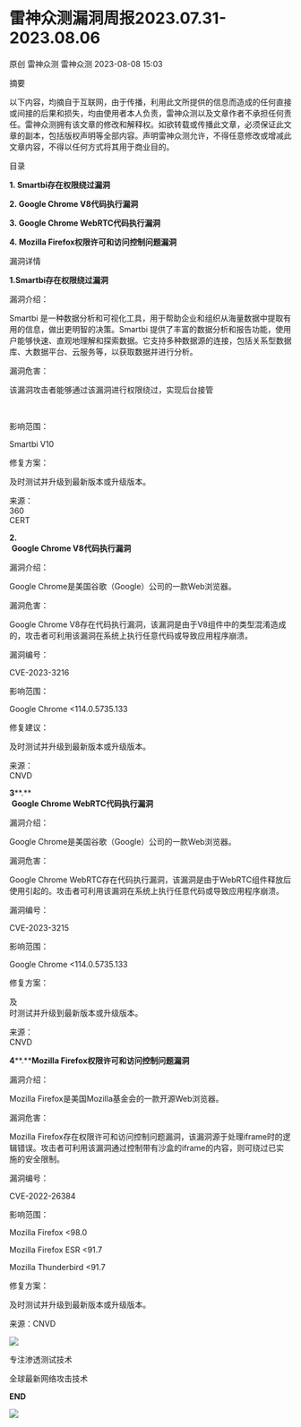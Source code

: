 #  雷神众测漏洞周报2023.07.31-2023.08.06   
原创 雷神众测  雷神众测   2023-08-08 15:03  
  
摘要  
  
  
以下内容，均摘自于互联网，由于传播，利用此文所提供的信息而造成的任何直接或间接的后果和损失，均由使用者本人负责，雷神众测以及文章作者不承担任何责任。雷神众测拥有该文章的修改和解释权。如欲转载或传播此文章，必须保证此文章的副本，包括版权声明等全部内容。声明雷神众测允许，不得任意修改或增减此文章内容，不得以任何方式将其用于商业目的。  
  
  
目录  
  
**1. Smartbi存在权限绕过漏洞**  
  
**2. Google Chrome V8代码执行漏洞**  
  
**3. Google Chrome WebRTC代码执行漏洞**  
  
**4. Mozilla Firefox权限许可和访问控制问题漏洞**  
  
  
漏洞详情  
  
**1.Smartbi存在权限绕过漏洞**  
  
  
漏洞介绍：  
  
Smartbi 是一种数据分析和可视化工具，用于帮助企业和组织从海量数据中提取有用的信息，做出更明智的决策。Smartbi 提供了丰富的数据分析和报告功能，使用户能够快速、直观地理解和探索数据。它支持多种数据源的连接，包括关系型数据库、大数据平台、云服务等，以获取数据并进行分析。  
  
  
漏洞危害：  
  
该漏洞攻击者能够通过该漏洞进行权限绕过，实现后台接管  
  
   
  
影响范围：  
  
Smartbi V10  
  
  
修复方案：  
  
及时测试并升级到最新版本或升级版本。  
  
  
来源：  
360  
CERT  
  
  
**2.**  
 **Google Chrome V8代码执行漏洞**  
  
漏洞介绍：  
  
Google Chrome是美国谷歌（Google）公司的一款Web浏览器。  
  
  
漏洞危害：  
  
Google Chrome V8存在代码执行漏洞，该漏洞是由于V8组件中的类型混淆造成的，攻击者可利用该漏洞在系统上执行任意代码或导致应用程序崩溃。  
  
  
漏洞编号：  
  
CVE-2023-3216  
  
影响范围：  
  
Google Chrome <114.0.5735.133  
  
  
修复建议：  
  
及时测试并升级到最新版本或升级版本。  
  
  
来源：  
CNVD  
  
  
  
**3****.**  
 **Google Chrome WebRTC代码执行漏洞**  
  
  
漏洞介绍：  
  
Google Chrome是美国谷歌（Google）公司的一款Web浏览器。  
  
  
漏洞危害：  
  
Google Chrome WebRTC存在代码执行漏洞，该漏洞是由于WebRTC组件释放后使用引起的。攻击者可利用该漏洞在系统上执行任意代码或导致应用程序崩溃。  
  
  
漏洞编号：  
  
CVE-2023-3215  
  
  
影响范围：  
  
Google Chrome <114.0.5735.133  
  
  
修复方案：  
  
及  
时测试并升级到最新版本或升级版本。  
  
  
来源：  
CNVD  
  
  
**4****.****Mozilla Firefox权限许可和访问控制问题漏洞**  
  
  
漏洞介绍：  
  
Mozilla Firefox是美国Mozilla基金会的一款开源Web浏览器。  
  
  
漏洞危害：  
  
Mozilla Firefox存在权限许可和访问控制问题漏洞，该漏洞源于处理iframe时的逻辑错误。攻击者可利用该漏洞通过控制带有沙盒的iframe的内容，则可绕过已实施的安全限制。  
  
  
漏洞编号：  
  
CVE-2022-26384  
  
  
影响范围：  
  
Mozilla Firefox <98.0  
  
Mozilla Firefox ESR <91.7  
  
Mozilla Thunderbird <91.7  
  
  
修复方案：  
  
及时测试并升级到最新版本或升级版本。  
  
  
来源：CNVD  
  
  
  
  
  
  
  
![](https://mmbiz.qpic.cn/mmbiz_jpg/HxO8NorP4JXc9gjlL4HE5Fy54MtOABYPytBIsPYN80gFEF520zCesZtibV0SnMz6jIfpH1prdcODtnnBsZycIxg/640?wx_fmt=jpeg "")  
  
专注渗透测试技术  
  
全球最新网络攻击技术  
  
  
**END**  
  
![](https://mmbiz.qpic.cn/mmbiz_jpg/HxO8NorP4JXc9gjlL4HE5Fy54MtOABYPHr4UNFU4o8PX8qoAficibicSDlwnURzwoXB0Nd9MnpPjqarEtDfgThJUQ/640?wx_fmt=jpeg "")  
  
  
  
